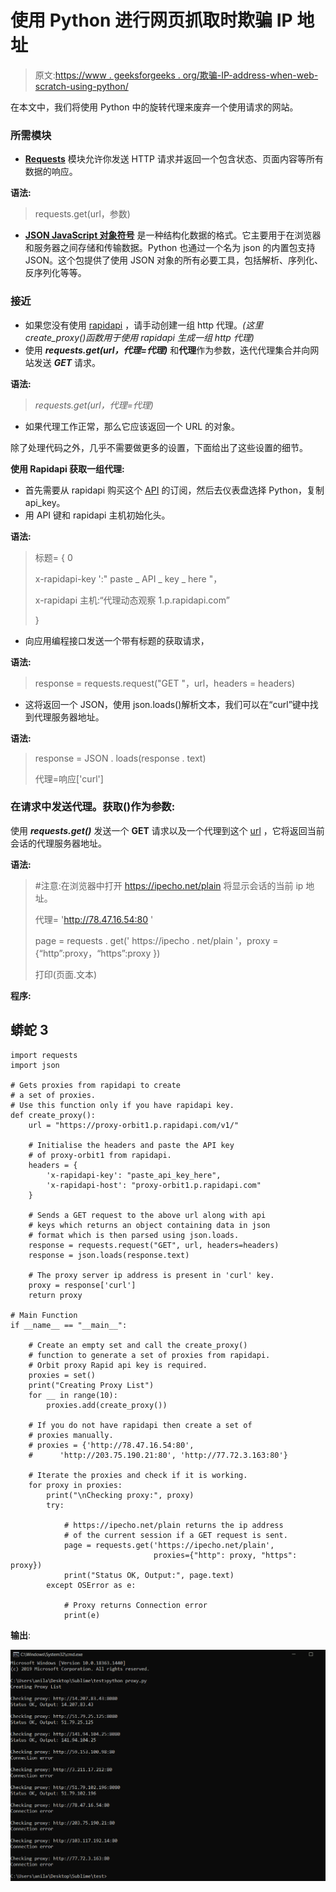 # 使用 Python 进行网页抓取时欺骗 IP 地址

> 原文:[https://www . geeksforgeeks . org/欺骗-IP-address-when-web-scratch-using-python/](https://www.geeksforgeeks.org/spoofing-ip-address-when-web-scraping-using-python/)

在本文中，我们将使用 Python 中的旋转代理来废弃一个使用请求的网站。

### **所需模块**

*   [**Requests**](https://www.geeksforgeeks.org/python-requests-tutorial/) 模块允许你发送 HTTP 请求并返回一个包含状态、页面内容等所有数据的响应。

**语法:**

> requests.get(url，参数)

*   [**JSON JavaScript 对象符号**](https://www.geeksforgeeks.org/python-json/) 是一种结构化数据的格式。它主要用于在浏览器和服务器之间存储和传输数据。Python 也通过一个名为 json 的内置包支持 JSON。这个包提供了使用 JSON 对象的所有必要工具，包括解析、序列化、反序列化等等。

### **接近**

*   如果您没有使用 [rapidapi](https://rapidapi.com/max00355/api/proxy-orbit1/) ，请手动创建一组 http 代理。*(这里 create_proxy()函数用于使用 rapidapi 生成一组 http 代理)*
*   使用 ***requests.get(url，代理=代理)*** 和**代理**作为参数，迭代代理集合并向网站发送 ***GET*** 请求。

**语法:**

> *requests.get(url，代理=代理)*

*   如果代理工作正常，那么它应该返回一个 URL 的对象。

除了处理代码之外，几乎不需要做更多的设置，下面给出了这些设置的细节。

**使用 Rapidapi 获取一组代理:**

*   首先需要从 rapidapi 购买这个 [API](https://rapidapi.com/max00355/api/proxy-orbit1/) 的订阅，然后去仪表盘选择 Python，复制 api_key。
*   用 API 键和 rapidapi 主机初始化头。

**语法:**

> 标题= { 0
> 
> x-rapidapi-key ':" paste _ API _ key _ here "，
> 
> x-rapidapi 主机:“代理动态观察 1.p.rapidapi.com”
> 
> }

*   向应用编程接口发送一个带有标题的获取请求，

**语法:**

> response = requests.request("GET "，url，headers = headers)

*   这将返回一个 JSON，使用 json.loads()解析文本，我们可以在“curl”键中找到代理服务器地址。

**语法:**

> response = JSON . loads(response . text)
> 
> 代理=响应['curl']

### **在请求中发送代理。获取()作为参数:**

使用 ***requests.get()*** 发送一个 **GET** 请求以及一个代理到这个 [url](https://ipecho.net/plain) ，它将返回当前会话的代理服务器地址。

**语法:**

> #注意:在浏览器中打开 https://ipecho.net/plain 将显示会话的当前 ip 地址。
> 
> 代理= 'http://78.47.16.54:80 '
> 
> page = requests . get(' https://ipecho . net/plain '，proxy = {“http”:proxy，“https”:proxy })
> 
> 打印(页面.文本)

**程序:**

## 蟒蛇 3

```
import requests
import json

# Gets proxies from rapidapi to create
# a set of proxies.
# Use this function only if you have rapidapi key.
def create_proxy():
    url = "https://proxy-orbit1.p.rapidapi.com/v1/"

    # Initialise the headers and paste the API key
    # of proxy-orbit1 from rapidapi.
    headers = {
        'x-rapidapi-key': "paste_api_key_here",
        'x-rapidapi-host': "proxy-orbit1.p.rapidapi.com"
    }

    # Sends a GET request to the above url along with api
    # keys which returns an object containing data in json
    # format which is then parsed using json.loads.
    response = requests.request("GET", url, headers=headers)
    response = json.loads(response.text)

    # The proxy server ip address is present in 'curl' key.
    proxy = response['curl']
    return proxy

# Main Function
if __name__ == "__main__":

    # Create an empty set and call the create_proxy()
    # function to generate a set of proxies from rapidapi.
    # Orbit proxy Rapid api key is required.
    proxies = set()
    print("Creating Proxy List")
    for __ in range(10):
        proxies.add(create_proxy())

    # If you do not have rapidapi then create a set of
    # proxies manually.
    # proxies = {'http://78.47.16.54:80',
    #      'http://203.75.190.21:80', 'http://77.72.3.163:80'}

    # Iterate the proxies and check if it is working.
    for proxy in proxies:
        print("\nChecking proxy:", proxy)
        try:

            # https://ipecho.net/plain returns the ip address
            # of the current session if a GET request is sent.
            page = requests.get('https://ipecho.net/plain',
                                proxies={"http": proxy, "https": proxy})
            print("Status OK, Output:", page.text)
        except OSError as e:

            # Proxy returns Connection error
            print(e)
```

**输出**:

![](img/4e6403df7e47d64188cdbeda45dfd75c.png)